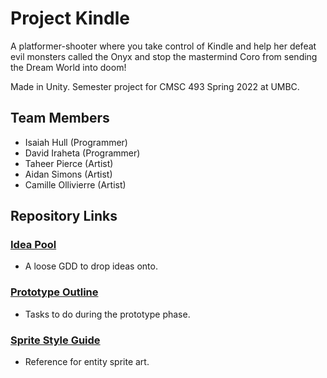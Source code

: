 # Project Kindle
A platformer-shooter where you take control of Kindle and help her defeat evil monsters called the Onyx and stop the mastermind Coro from sending the Dream World into doom!

Made in Unity. Semester project for CMSC 493 Spring 2022 at UMBC.

## Team Members
- Isaiah Hull (Programmer)
- David Iraheta (Programmer)
- Taheer Pierce (Artist)
- Aidan Simons (Artist)
- Camille Ollivierre (Artist)

## Repository Links
### [Idea Pool](https://docs.google.com/document/d/1-96zIEkCUSJoKvBSTkOfNKu0dOEZz3Vq_8hJu5ehNgs/edit?usp=sharing)
- A loose GDD to drop ideas onto.
### [Prototype Outline](https://github.com/Dreamer13sq/project-kindle/blob/main/ref/outline_prototype.md)
- Tasks to do during the prototype phase.
### [Sprite Style Guide](https://github.com/Dreamer13sq/project-kindle/blob/main/ref/sprite_style_guide.md)
- Reference for entity sprite art.
